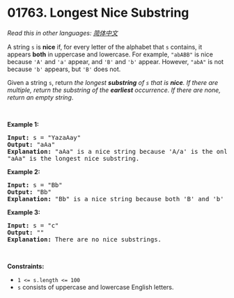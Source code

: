 # 01763. Longest Nice Substring

  _Read this in other languages:_
    [_简体中文_](README.zh-CN.md)

<p>A string <code>s</code> is <strong>nice</strong> if, for every letter of the alphabet that <code>s</code> contains, it appears <strong>both</strong> in uppercase and lowercase. For example, <code>&quot;abABB&quot;</code> is nice because <code>&#39;A&#39;</code> and <code>&#39;a&#39;</code> appear, and <code>&#39;B&#39;</code> and <code>&#39;b&#39;</code> appear. However, <code>&quot;abA&quot;</code> is not because <code>&#39;b&#39;</code> appears, but <code>&#39;B&#39;</code> does not.</p>

<p>Given a string <code>s</code>, return <em>the longest <strong>substring</strong> of <code>s</code> that is <strong>nice</strong>. If there are multiple, return the substring of the <strong>earliest</strong> occurrence. If there are none, return an empty string</em>.</p>

<p>&nbsp;</p>
<p><strong>Example 1:</strong></p>

<pre>
<strong>Input:</strong> s = &quot;YazaAay&quot;
<strong>Output:</strong> &quot;aAa&quot;
<strong>Explanation: </strong>&quot;aAa&quot; is a nice string because &#39;A/a&#39; is the only letter of the alphabet in s, and both &#39;A&#39; and &#39;a&#39; appear.
&quot;aAa&quot; is the longest nice substring.
</pre>

<p><strong>Example 2:</strong></p>

<pre>
<strong>Input:</strong> s = &quot;Bb&quot;
<strong>Output:</strong> &quot;Bb&quot;
<strong>Explanation:</strong> &quot;Bb&quot; is a nice string because both &#39;B&#39; and &#39;b&#39; appear. The whole string is a substring.
</pre>

<p><strong>Example 3:</strong></p>

<pre>
<strong>Input:</strong> s = &quot;c&quot;
<strong>Output:</strong> &quot;&quot;
<strong>Explanation:</strong> There are no nice substrings.
</pre>

<p>&nbsp;</p>
<p><strong>Constraints:</strong></p>

<ul>
	<li><code>1 &lt;= s.length &lt;= 100</code></li>
	<li><code>s</code> consists of uppercase and lowercase English letters.</li>
</ul>
